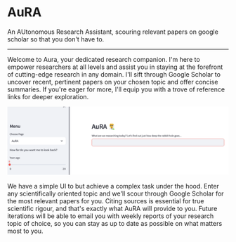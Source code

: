 # AuRA
An AUtonomous Research Assistant, scouring relevant papers on google scholar so that you don't have to. 

---

Welcome to Aura, your dedicated research companion. I'm here to empower researchers at all levels and assist you in staying at the forefront of cutting-edge research in any domain. I'll sift through Google Scholar to uncover recent, pertinent papers on your chosen topic and offer concise summaries. If you're eager for more, I'll equip you with a trove of reference links for deeper exploration.


![AuRA UI](images/aura-ui.png)


We have a simple UI to but achieve a complex task under the hood. Enter any scientifically oriented topic and we'll scour through Google Scholar for the most relevant papers for you. Citing sources is essential for true scientific rigour, and that's exactly what AuRA will provide to you. Future iterations will be able to email you with weekly reports of your research topic of choice, so you can stay as up to date as possible on what matters most to you. 
